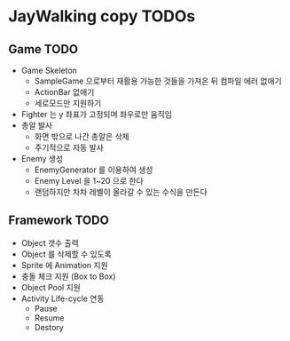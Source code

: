 # JayWalking copy TODOs

## Game TODO

* Game Skeleton
  * SampleGame 으로부터 재활용 가능한 것들을 가져온 뒤 컴파일 에러 없애기
  * ActionBar 없애기
  * 세로모드만 지원하기
* Fighter 는 y 좌표가 고정되며 좌우로만 움직임
* 총알 발사
  * 화면 밖으로 나간 총알은 삭제
  * 주기적으로 자동 발사
* Enemy 생성
  * EnemyGenerator 를 이용하여 생성
  * Enemy Level 을 1~20 으로 한다
  * 랜덤하지만 차차 레벨이 올라갈 수 있는 수식을 만든다

## Framework TODO

* Object 갯수 출력
* Object 를 삭제할 수 있도록
* Sprite 에 Animation 지원
* 충돌 체크 지원 (Box to Box)
* Object Pool 지원
* Activity Life-cycle 연동
  * Pause
  * Resume
  * Destory